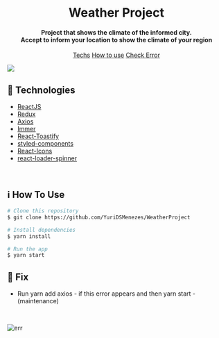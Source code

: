 <h1 align="center"> Weather Project </h1>


<h4 align="center">Project that shows the climate of the informed city.
  <br />
  Accept to inform your location to show the climate of your region
</h4>

<p align="center">
  <a href="#rocket-technologies">Techs</a>
   <a href="#information_source-how-to-use">How to use</a>
  <a href="wrench-fix"> Check Error </a>
</p>
  
  
<img src="https://user-images.githubusercontent.com/49171033/72296960-9fc8e380-3639-11ea-86d7-47a6a5442862.png" />

<br />

## :rocket: Technologies
-  [ReactJS](https://reactjs.org/)
-  [Redux](https://redux.js.org/)
-  [Axios](https://github.com/axios/axios)
-  [Immer](https://github.com/immerjs/immer)
-  [React-Toastify](https://fkhadra.github.io/react-toastify/)
-  [styled-components](https://www.styled-components.com/)
-  [React-Icons](https://react-icons.netlify.com/)
-  [react-loader-spinner](https://github.com/mhnpd/react-loader-spinner)

<br />

## :information_source: How To Use

```bash
# Clone this repository
$ git clone https://github.com/YuriDSMenezes/WeatherProject

# Install dependencies
$ yarn install

# Run the app
$ yarn start
```
## :wrench: Fix
- Run yarn add axios - 
if this error appears and then yarn start  - (maintenance)

<br />

![err](https://user-images.githubusercontent.com/49171033/73587979-86c98a80-44a1-11ea-80a7-40819cb615b3.png)

